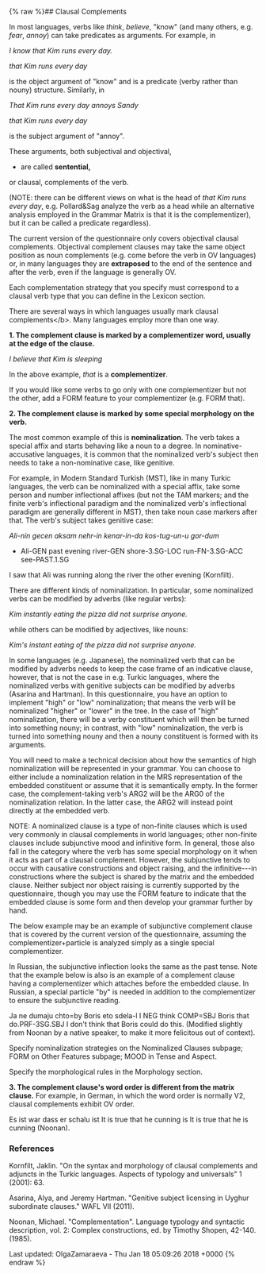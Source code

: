 {% raw %}## Clausal Complements

In most languages, verbs like *think*, *believe*, "know" (and many
others, e.g. *fear*, *annoy*) can take predicates as arguments. For
example, in

*I know that Kim runs every day.*

*that Kim runs every day*

is the object argument of "know" and is a predicate (verby rather than
nouny) structure. Similarly, in

*That Kim runs every day annoys Sandy*

*that Kim runs every day*

is the subject argument of "annoy".

These arguments, both subjectival and objectival,

- are called **sentential,**

or clausal, complements of the verb.

(NOTE: there can be different views on what is the head of *that Kim
runs every day*, e.g. Pollard&Sag analyze the verb as a head while an
alternative analysis employed in the Grammar Matrix is that it is the
complementizer), but it can be called a predicate regardless).

The current version of the questionnaire only covers objectival clausal
complements. Objectival complement clauses may take the same object
position as noun complements (e.g. come before the verb in OV languages)
or, in many languages they are **extraposed** to the end of the sentence
and after the verb, even if the language is generally OV.

Each complementation strategy that you specify must correspond to a
clausal verb type that you can define in the Lexicon section.

There are several ways in which languages usually mark clausal
complements&lt;/b&gt;. Many languages employ more than one way.

**1. The complement clause is marked by a complementizer word, usually
at the edge of the clause.**

*I believe that Kim is sleeping*

In the above example, *that* is a **complementizer**.

If you would like some verbs to go only with one complementizer but not
the other, add a FORM feature to your complementizer (e.g. FORM that).

**2. The complement clause is marked by some special morphology on the
verb.**

The most common example of this is **nominalization**. The verb takes a
special affix and starts behaving like a noun to a degree. In
nominative-accusative languages, it is common that the nominalized
verb's subject then needs to take a non-nominative case, like genitive.

For example, in Modern Standard Turkish (MST), like in many Turkic
languages, the verb can be nominalized with a special affix, take some
person and number inflectional affixes (but not the TAM markers; and the
finite verb's inflectional paradigm and the nominalized verb's
inflectional paradigm are generally different in MST), then take noun
case markers after that. The verb's subject takes genitive case:

*Ali-nin gecen aksam nehr-in kenar-in-da kos-tug-un-u gor-dum*

- Ali-GEN past evening river-GEN shore-3.SG-LOC run-FN-3.SG-ACC
see-PAST.1.SG

I saw that Ali was running along the river the other evening (Kornfilt).

There are different kinds of nominalization. In particular, some
nominalized verbs can be modified by adverbs (like regular verbs):

*Kim instantly eating the pizza did not surprise anyone.*

while others can be modified by adjectives, like nouns:

*Kim's instant eating of the pizza did not surprise anyone.*

In some languages (e.g. Japanese), the nominalized verb that can be
modified by adverbs needs to keep the case frame of an indicative
clause, however, that is not the case in e.g. Turkic languages, where
the nominalized verbs with genitive subjects can be modified by adverbs
(Asarina and Hartman). In this questionnaire, you have an option to
implement "high" or "low" nominalization; that means the verb will be
nominalized "higher" or "lower" in the tree. In the case of "high"
nominalization, there will be a verby constituent which will then be
turned into something nouny; in contrast, with "low" nominalization, the
verb is turned into something nouny and then a nouny constituent is
formed with its arguments.

You will need to make a technical decision about how the semantics of
high nominalization will be represented in your grammar. You can choose
to either include a nominalization relation in the MRS representation of
the embedded constituent or assume that it is semantically empty. In the
former case, the complement-taking verb's ARG2 will be the ARG0 of the
nominalization relation. In the latter case, the ARG2 will instead point
directly at the embedded verb.

NOTE: A nominalized clause is a type of non-finite clauses which is used
very commonly in clausal complements in world languages; other
non-finite clauses include subjunctive mood and infinitive form. In
general, those also fall in the category where the verb has some special
morphology on it when it acts as part of a clausal complement. However,
the subjunctive tends to occur with causative constructions and object
raising, and the infinitive---in constructions where the subject is
shared by the matrix and the embedded clause. Neither subject nor object
raising is currently supported by the questionnaire, though you may use
the FORM feature to indicate that the embedded clause is some form and
then develop your grammar further by hand.

The below example may be an example of subjunctive complement clause
that is covered by the current version of the questionnaire, assuming
the complementizer+particle is analyzed simply as a single special
complementizer.

In Russian, the subjunctive inflection looks the same as the past tense.
Note that the example below is also is an example of a complement clause
having a complementizer which attaches before the embedded clause. In
Russian, a special particle "by" is needed in addition to the
complementizer to ensure the subjunctive reading.

Ja ne dumaju chto=by Boris eto sdela-l I NEG think COMP=SBJ Boris that
do.PRF-3SG.SBJ I don't think that Boris could do this. (Modified
slightly from Noonan by a native speaker, to make it more felicitous out
of context).

Specify nominalization strategies on the Nominalized Clauses subpage;
FORM on Other Features subpage; MOOD in Tense and Aspect.

Specify the morphological rules in the Morphology section.

**3. The complement clause's word order is different from the matrix
clause.** For example, in German, in which the word order is normally
V2, clausal complements exhibit OV order.

Es ist war dass er schalu ist It is true that he cunning is It is true
that he is cunning (Noonan).

### References

Kornfilt, Jaklin. "On the syntax and morphology of clausal complements
and adjuncts in the Turkic languages. Aspects of typology and
universals" 1 (2001): 63.

Asarina, Alya, and Jeremy Hartman. "Genitive subject licensing in Uyghur
subordinate clauses." WAFL VII (2011).

Noonan, Michael. "Complementation". Language typology and syntactic
description, vol. 2: Complex constructions, ed. by Timothy Shopen,
42-140. (1985).

Last updated: OlgaZamaraeva - Thu Jan 18 05:09:26 2018 +0000
{% endraw %}